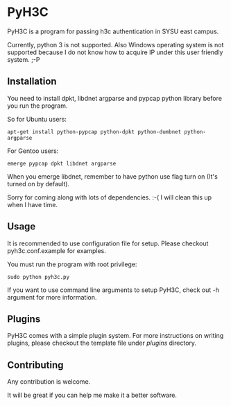 PyH3C
=====

PyH3C is a program for passing h3c authentication in SYSU east campus.

Currently, python 3 is not supported. Also Windows operating system is not supported because I do not know how to acquire IP under this user friendly system. ;-P


Installation
-------

You need to install dpkt, libdnet argparse and pypcap python library before you run the program.

So for Ubuntu users:

    apt-get install python-pypcap python-dpkt python-dumbnet python-argparse

For Gentoo users:

    emerge pypcap dpkt libdnet argparse

When you emerge libdnet, remember to have python use flag turn on (It's turned on by default).

Sorry for coming along with lots of dependencies. :-( I will clean this up when I have time.


Usage
-----

It is recommended to use configuration file for setup. Please checkout pyh3c.conf.example for examples.

You must run the program with root privilege:

    sudo python pyh3c.py

If you want to use command line arguments to setup PyH3C, check out -h argument for more information.


Plugins
-------

PyH3C comes with a simple plugin system. For more instructions on writing plugins, please checkout the template file under *plugins* directory.


Contributing
------------

Any contribution is welcome.

It will be great if you can help me make it a better software.


